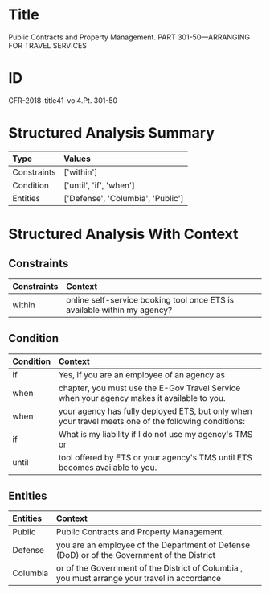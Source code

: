 # Title

 Public Contracts and Property Management. PART 301-50—ARRANGING FOR TRAVEL SERVICES


# ID

 CFR-2018-title41-vol4.Pt. 301-50


# Structured Analysis Summary

| Type        | Values                            |
|:------------|:----------------------------------|
| Constraints | ['within']                        |
| Condition   | ['until', 'if', 'when']           |
| Entities    | ['Defense', 'Columbia', 'Public'] |


# Structured Analysis With Context

 


## Constraints

| Constraints   | Context                                                                   |
|:--------------|:--------------------------------------------------------------------------|
| within        | online self-service booking tool once ETS is available within  my agency? |


## Condition

| Condition   | Context                                                                                              |
|:------------|:-----------------------------------------------------------------------------------------------------|
| if          | Yes,  if you are an employee of an agency as                                                         |
| when        | chapter, you must use the E-Gov Travel Service when  your agency makes it available to you.          |
| when        | your agency has fully deployed ETS, but only when your travel meets one of the following conditions: |
| if          | What is my liability  if I do not use my agency's TMS or                                             |
| until       | tool offered by ETS or your agency's TMS until  ETS becomes available to you.                        |


## Entities

| Entities   | Context                                                                                       |
|:-----------|:----------------------------------------------------------------------------------------------|
| Public     | Public  Contracts and Property Management.                                                    |
| Defense    | you are an employee of the Department of Defense (DoD) or of the Government of the District   |
| Columbia   | or of the Government of the District of Columbia , you must arrange your travel in accordance |


